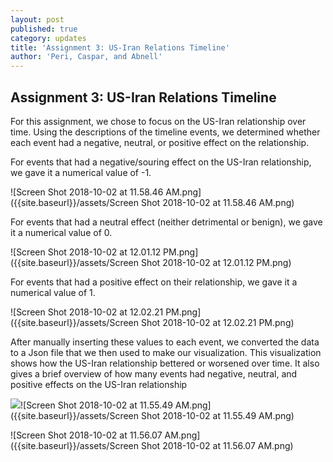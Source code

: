 ```yaml
---
layout: post
published: true
category: updates
title: 'Assignment 3: US-Iran Relations Timeline'
author: 'Peri, Caspar, and Abnell'
---
```

## Assignment 3: US-Iran Relations Timeline

For this assignment, we chose to focus on the US-Iran relationship over time. Using the descriptions of the timeline events, we determined whether each event had a negative, neutral, or positive effect on the relationship. 

For events that had a negative/souring effect on the US-Iran relationship, we gave it a numerical value of -1. 

![Screen Shot 2018-10-02 at 11.58.46 AM.png]({{site.baseurl}}/assets/Screen Shot 2018-10-02 at 11.58.46 AM.png)


For events that had a neutral effect (neither detrimental or benign), we gave it a numerical value of 0.

![Screen Shot 2018-10-02 at 12.01.12 PM.png]({{site.baseurl}}/assets/Screen Shot 2018-10-02 at 12.01.12 PM.png)


For events that had a positive effect on their relationship, we gave it a numerical value of 1.

![Screen Shot 2018-10-02 at 12.02.21 PM.png]({{site.baseurl}}/assets/Screen Shot 2018-10-02 at 12.02.21 PM.png)


After manually inserting these values to each event, we converted the data to a Json file that we then used to make our visualization. This visualization shows how the US-Iran relationship bettered or worsened over time. It also gives a brief overview of how many events had negative, neutral, and positive effects on the US-Iran relationship

![]({{site.baseurl}}/assets/Screen%20Shot%202018-10-02%20at%2011.55.49%20AM.png)![Screen Shot 2018-10-02 at 11.55.49 AM.png]({{site.baseurl}}/assets/Screen Shot 2018-10-02 at 11.55.49 AM.png)

![Screen Shot 2018-10-02 at 11.56.07 AM.png]({{site.baseurl}}/assets/Screen Shot 2018-10-02 at 11.56.07 AM.png)
